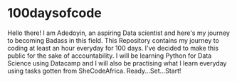 # 100daysofcode
Hello there! 
I am Adedoyin, an aspiring Data scientist and here's my journey to becoming Badass in this field.
This Repository contains my journey to coding at least an hour everyday for 100 days. I've decided to make this public for the sake of accountability. 
I will be learning Python for Data Science using Datacamp and I will also be practising what I learn everyday using tasks gotten from SheCodeAfrica.
Ready...Set...Start!
